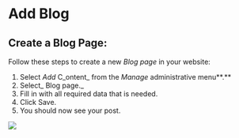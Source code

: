 # Add Blog

## Create a Blog Page:

Follow these steps to create a new _Blog page_ in your website:

1. Select _Add_ C_ontent_ from the _Manage_ administrative menu**.**
2. Select_ Blog page._
3. Fill in with all required data that is needed.
4. Click Save.&#x20;
5. You should now see your post.

![](../../../.gitbook/assets/Create\_Blog\_post\_test\_qa\_varbase\_8\_8\_x\_development\_13\_07\_2020.png)
